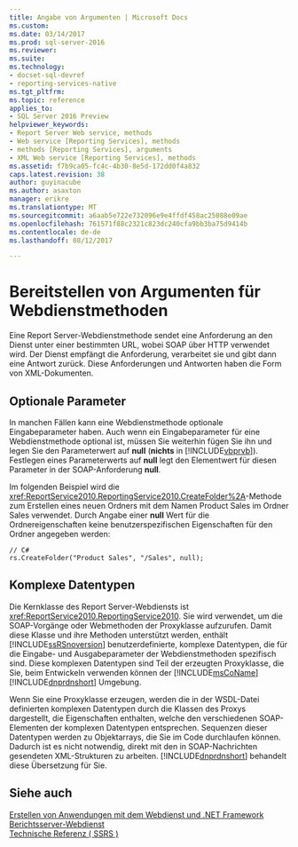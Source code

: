 ```yaml
---
title: Angabe von Argumenten | Microsoft Docs
ms.custom: 
ms.date: 03/14/2017
ms.prod: sql-server-2016
ms.reviewer: 
ms.suite: 
ms.technology:
- docset-sql-devref
- reporting-services-native
ms.tgt_pltfrm: 
ms.topic: reference
applies_to:
- SQL Server 2016 Preview
helpviewer_keywords:
- Report Server Web service, methods
- Web service [Reporting Services], methods
- methods [Reporting Services], arguments
- XML Web service [Reporting Services], methods
ms.assetid: f7b9ca05-fc4c-4b30-8e5d-172dd0f4a832
caps.latest.revision: 38
author: guyinacube
ms.author: asaxton
manager: erikre
ms.translationtype: MT
ms.sourcegitcommit: a6aab5e722e732096e9e4ffdf458ac25088e09ae
ms.openlocfilehash: 761571f88c2321c823dc240cfa9bb3ba75d9414b
ms.contentlocale: de-de
ms.lasthandoff: 08/12/2017

---
```

# <a name="supplying-web-service-method-arguments"></a>Bereitstellen von Argumenten für Webdienstmethoden
  Eine Report Server-Webdienstmethode sendet eine Anforderung an den Dienst unter einer bestimmten URL, wobei SOAP über HTTP verwendet wird. Der Dienst empfängt die Anforderung, verarbeitet sie und gibt dann eine Antwort zurück. Diese Anforderungen und Antworten haben die Form von XML-Dokumenten.  
  
## <a name="optional-parameters"></a>Optionale Parameter  
 In manchen Fällen kann eine Webdienstmethode optionale Eingabeparameter haben. Auch wenn ein Eingabeparameter für eine Webdienstmethode optional ist, müssen Sie weiterhin fügen Sie ihn und legen Sie den Parameterwert auf **null** (**nichts** in [!INCLUDE[vbprvb](../../../includes/vbprvb-md.md)]). Festlegen eines Parameterwerts auf **null** legt den Elementwert für diesen Parameter in der SOAP-Anforderung **null**.  
  
 Im folgenden Beispiel wird die <xref:ReportService2010.ReportingService2010.CreateFolder%2A>-Methode zum Erstellen eines neuen Ordners mit dem Namen Product Sales im Ordner Sales verwendet. Durch Angabe einer **null** Wert für die Ordnereigenschaften keine benutzerspezifischen Eigenschaften für den Ordner angegeben werden:  
  
```  
// C#  
rs.CreateFolder("Product Sales", "/Sales", null);  
```  
  
## <a name="complex-data-types"></a>Komplexe Datentypen  
 Die Kernklasse des Report Server-Webdiensts ist <xref:ReportService2010.ReportingService2010>. Sie wird verwendet, um die SOAP-Vorgänge oder Webmethoden der Proxyklasse aufzurufen. Damit diese Klasse und ihre Methoden unterstützt werden, enthält [!INCLUDE[ssRSnoversion](../../../includes/ssrsnoversion-md.md)] benutzerdefinierte, komplexe Datentypen, die für die Eingabe- und Ausgabeparameter der Webdienstmethoden spezifisch sind. Diese komplexen Datentypen sind Teil der erzeugten Proxyklasse, die Sie, beim Entwickeln verwenden können der [!INCLUDE[msCoName](../../../includes/msconame-md.md)] [!INCLUDE[dnprdnshort](../../../includes/dnprdnshort-md.md)] Umgebung.  
  
 Wenn Sie eine Proxyklasse erzeugen, werden die in der WSDL-Datei definierten komplexen Datentypen durch die Klassen des Proxys dargestellt, die Eigenschaften enthalten, welche den verschiedenen SOAP-Elementen der komplexen Datentypen entsprechen. Sequenzen dieser Datentypen werden zu Objektarrays, die Sie im Code durchlaufen können. Dadurch ist es nicht notwendig, direkt mit den in SOAP-Nachrichten gesendeten XML-Strukturen zu arbeiten. [!INCLUDE[dnprdnshort](../../../includes/dnprdnshort-md.md)] behandelt diese Übersetzung für Sie.  
  
## <a name="see-also"></a>Siehe auch  
 [Erstellen von Anwendungen mit dem Webdienst und .NET Framework](../../../reporting-services/report-server-web-service/net-framework/building-applications-using-the-web-service-and-the-net-framework.md)   
 [Berichtsserver-Webdienst](../../../reporting-services/report-server-web-service/report-server-web-service.md)   
 [Technische Referenz &#40; SSRS &#41;](../../../reporting-services/technical-reference-ssrs.md)  
  
  
